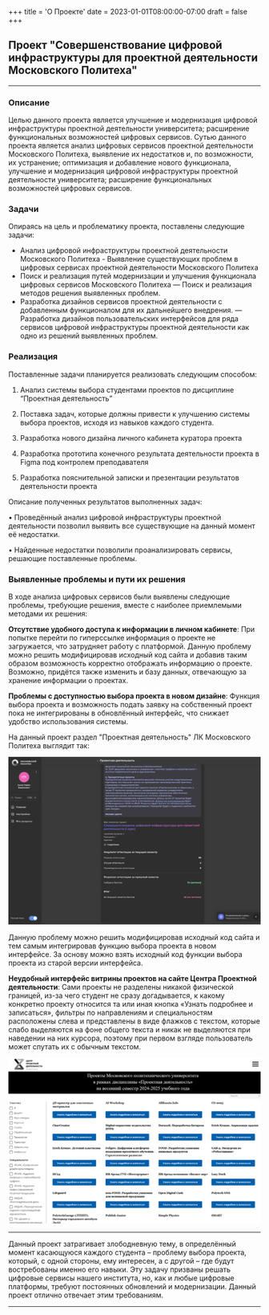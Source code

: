 +++
title = 'О Проекте'
date = 2023-01-01T08:00:00-07:00
draft = false
+++
## Проект "Совершенствование цифровой инфраструктуры для проектной деятельности Московского Политеха"

---

### Описание
Целью данного проекта является улучшение и модернизация цифровой
инфраструктуры проектной деятельности университета; расширение функциональных
возможностей цифровых сервисов.
Сутью данного проекта является анализ цифровых сервисов проектной деятельности Московского Политеха, выявление их недостатков и, по возможности, их устранение; оптимизация и добавление нового функционала, улучшение и модернизация цифровой инфраструктуры проектной деятельности университета; расширение функциональных возможностей цифровых сервисов.


### Задачи
Опираясь на цель и проблематику проекта, поставлены следующие задачи:
- Анализ цифровой инфраструктуры проектной деятельности Московского Политеха - Выявление существующих проблем в цифровых сервисах проектной деятельности Московского Политеха 
- Поиск и реализация путей модернизации и улучшения функционала цифровых сервисов Московского Политеха — Поиск и реализация методов решения выявленных проблем.
- Разработка дизайнов сервисов проектной деятельности с добавленным функционалом для их дальнейшего внедрения. — Разработка дизайнов пользовательских интерфейсов для ряда сервисов цифровой инфраструктуры проектной деятельности как одно из решений выявленных проблем.

### Реализация
Поставленные задачи планируется реализовать следующим способом:
1. Анализ системы выбора студентами проектов по дисциплине “Проектная деятельность”

2. Поставка задач, которые должны привести к улучшению системы выбора проектов, исходя из навыков каждого студента.

3. Разработка нового дизайна личного кабинета куратора проекта

4. Разработка прототипа конечного результата деятельности проекта в Figma под контролем преподавателя

5. Разработка пояснительной записки и презентации результатов деятельности проекта 

Описание полученных результатов выполненных задач:

• Проведённый анализ цифровой инфраструктуры проектной деятельности позволил выявить все существующие на данный момент её недостатки.

• Найденные недостатки позволили проанализировать сервисы, решающие поставленные проблемы.
### Выявленные проблемы и пути их решения
В ходе анализа цифровых сервисов были выявлены следующие проблемы, требующие решения, вместе с наиболее приемлемыми методами их решения:

**Отсутствие удобного доступа к информации в личном кабинете**: При попытке
перейти по гиперссылке информация о проекте не загружается, что затрудняет работу с
платформой. Данную проблему можно решить модифицировав исходный код сайта и
добавив таким образом возможность корректно отображать информацию о проекте.
Возможно, придётся также изменить и базу данных, отвечающую за хранение
информации о проектах.

**Проблемы с доступностью выбора проекта в новом дизайне**: Функция выбора
проекта и возможность подать заявку на собственный проект пока не интегрированы в
обновлённый интерфейс, что снижает удобство использования системы.

На данный проект раздел "Проектная деятельность" ЛК Московского Политеха выглядит так: 

![Текущий интерфейс ЛК Московского политеха](12.png)

Данную
проблему можно решить модифицировав исходный код сайта и тем самым интегрировав
функцию выбора проекта в новом интерфейсе. За основу можно взять исходный код
функции выбора проекта из старой версии интерфейса.

**Неудобный интерфейс витрины проектов на сайте Центра Проектной
деятельности**: Сами проекты не разделены никакой физической границей, из-за чего
студент не сразу догадывается, к какому конкретно проекту относится та или иная
кнопка «Узнать подробнее и записаться», фильтры по направлениям и специальностям
расположены слева и представлены в виде флажков с текстом, которые слабо выделяются
на фоне общего текста и никак не выделяются при наведении на них курсора, поэтому
при первом взгляде пользователь может спутать их с обычным текстом.

![Текущий интерфейс ЦПД Московского политеха](13.png)

---

Данный проект затрагивает злободневную тему, в определённый момент
касающуюся каждого студента – проблему выбора проекта, который, с одной стороны,
ему интересен, а с другой – где будут востребованы именно его навыки. Эту задачу
призваны решать цифровые сервисы нашего института, но, как и любые цифровые
платформы, требуют постоянных обновлений и модернизации. Данный проект отлично
отвечает этим требованиям.

---
